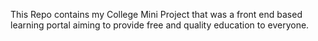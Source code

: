 This Repo contains my College Mini Project that was a front end based learning portal aiming to provide free and quality education to everyone.
